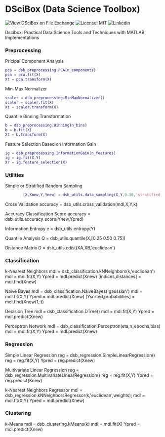 # DSciBox (Data Science Toolbox)

[![View DSciBox on File Exchange](https://www.mathworks.com/matlabcentral/images/matlab-file-exchange.svg)](https://www.mathworks.com/matlabcentral/fileexchange/77067-dscibox)
[![License: MIT](https://img.shields.io/badge/License-MIT-yellow.svg)](https://github.com/ferreirad08/DSciBox/blob/master/LICENSE)
[![Linkedin](https://img.shields.io/badge/LinkedIn-%230077B5.svg?&logo=linkedin&logoColor=white)](https://www.linkedin.com/in/david-f-3a918ba5)

Dscibox: Practical Data Science Tools and Techniques with MATLAB Implementations

### Preprocessing
        
Pricipal Component Analysis
```matlab
pca = dsb_preprocessing.PCA(n_components)
pca = pca.fit(X)
Xt = pca.transform(X)
```
Min-Max Normalizer
```matlab
scaler = dsb_preprocessing.MinMaxNormalizer()
scaler = scaler.fit(X)
Xt = scaler.transform(X)
```
Quantile Binning Transformation
```matlab
b = dsb_preprocessing.Binning(n_bins)
b = b.fit(X)
Xt = b.transform(X)
```
Feature Selection Based on Information Gain
```matlab
ig = dsb_preprocessing.InformationGain(n_features)
ig = ig.fit(X,Y)
Xr = ig.feature_selection(X)
```

### Utilities

Simple or Stratified Random Sampling
```matlab
        [X,Xnew,Y,Ynew] = dsb_utils.data_sampling(X,Y,0.30,'stratified')
```
Cross Validation
        accuracy = dsb_utils.cross_validation(mdl,X,Y,k)

Accuracy Classification Score
        accuracy = dsb_utils.accuracy_score(Ynew,Ypred)

Information Entropy
        e = dsb_utils.entropy(Y)

Quantile Analysis
        Q = dsb_utils.quantile(X,[0.25 0.50 0.75])

Distance Matrix
        D = dsb_utils.cdist(XA,XB,'euclidean')
        
### Classification

k-Nearest Neighbors
        mdl = dsb_classification.kNNeighbors(k,'euclidean')
        mdl = mdl.fit(X,Y)
        Ypred = mdl.predict(Xnew)
        [indices,distances] = mdl.find(Xnew)

Naive Bayes
        mdl = dsb_classification.NaiveBayes('gaussian')
        mdl = mdl.fit(X,Y)
        Ypred = mdl.predict(Xnew)
        [Ysorted,probabilities] = mdl.find(Xnew(1,:))

Decision Tree
        mdl = dsb_classification.DTree()
        mdl = mdl.fit(X,Y)
        Ypred = mdl.predict(Xnew)

Perceptron Network
        mdl = dsb_classification.Perceptron(eta,n_epochs,bias)
        mdl = mdl.fit(X,Y)
        Ypred = mdl.predict(Xnew)

### Regression

Simple Linear Regression
        reg = dsb_regression.SimpleLinearRegression()
        reg = reg.fit(X,Y)
        Ypred = reg.predict(Xnew)

Multivariate Linear Regression
        reg = dsb_regression.MultivariateLinearRegression()
        reg = reg.fit(X,Y)
        Ypred = reg.predict(Xnew)

k-Nearest Neighbors Regressor
        mdl = dsb_regression.kNNeighborsRegressor(k,'euclidean',weights);
        mdl = mdl.fit(X,Y)
        Ypred = mdl.predict(Xnew)
        
### Clustering

k-Means
        mdl = dsb_clustering.kMeans(k)
        mdl = mdl.fit(X)
        Ypred = mdl.predict(Xnew)
